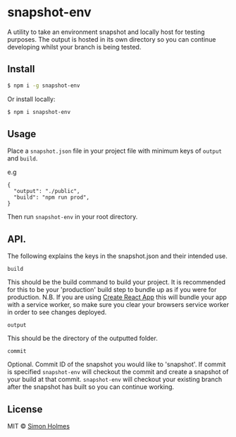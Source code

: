 # snapshot-env

A utility to take an environment snapshot and locally host for testing purposes. The output is hosted in its own directory so you can continue developing whilst your branch is being tested.

## Install

```sh
$ npm i -g snapshot-env
```

Or install locally:

```sh
$ npm i snapshot-env
```

## Usage

Place a `snapshot.json` file in your project file with minimum keys of `output` and `build`.

e.g

```
{
  "output": "./public",
  "build": "npm run prod",
}
```

Then run `snapshot-env` in your root directory.

## API.

The following explains the keys in the snapshot.json and their intended use.

`build`

This should be the build command to build your project. It is recommended for this to be your 'production' build step to bundle up as if you were for production. N.B. If you are using [Create React App](https://github.com/facebook/create-react-app) this will bundle your app with a service worker, so make sure you clear your browsers service worker in order to see changes deployed.

`output`

This should be the directory of the outputted folder.

`commit`

Optional. Commit ID of the snapshot you would like to 'snapshot'. If commit is specified `snapshot-env` will checkout the commit and create a snapshot of your build at that commit. `snapshot-env` will checkout your existing branch after the snapshot has built so you can continue working.

## License

MIT © [Simon Holmes](https://github.com/srsholmes)
